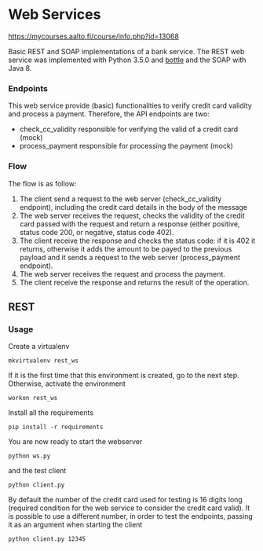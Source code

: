 # Web Services 
https://mycourses.aalto.fi/course/info.php?id=13068

Basic REST and SOAP implementations of a bank service. The REST web service was implemented with Python 3.5.0 and [bottle](http://bottlepy.org) and the SOAP with Java 8.

### Endpoints

This web service provide (basic) functionalities to verify credit card validity and process a payment. Therefore, the API endpoints are two:
<ul>
<li>check_cc_validity responsible for verifying the valid of a credit card (mock)</li>
<li>process_payment responsible for processing the payment (mock)</li>
</ul>

### Flow
The flow is as follow:
<ol>
<li>The client send a request to the web server (check_cc_validity endpoint), including the credit card details in the body of the message</li>
<li>The web server receives the request, checks the validity of the credit card passed with the request and return a response (either positive, status code 200, or negative, status code 402).</li>
<li>The client receive the response and checks the status code: if it is 402 it returns, otherwise it adds the amount to be payed to the previous payload and it sends a request to the web server (process_payment endpoint).</li>
<li>The web server receives the request and process the payment.</li>
<li>The client receive the response and returns the result of the operation.</li>
</ol>

## REST
### Usage

Create a virtualenv

`mkvirtualenv rest_ws`

If it is the first time that this environment is created, go to the next step. Otherwise, activate the environment

`workon rest_ws`

Install all the requirements

`pip install -r requirements`

You are now ready to start the webserver

`python ws.py`

and the test client

`python client.py`

By default the number of the credit card used for testing is 16 digits long (required condition for the web service to consider the credit card valid). It is possible to use a different number, in order to test the endpoints, passing it as an argument when starting the client

`python client.py 12345`

